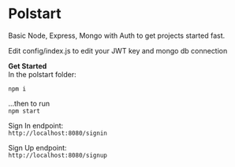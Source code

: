 # Polstart
 Basic Node, Express, Mongo with Auth to get projects started fast.  

 Edit config/index.js to edit your JWT key and mongo db connection  
   
 **Get Started**  
 In the polstart folder:  
   
```npm i```  
  
  ...then to run  
  ```npm start```  
    
Sign In endpoint:  
```http://localhost:8080/signin```  
  
Sign Up endpoint:  
```http://localhost:8080/signup```
